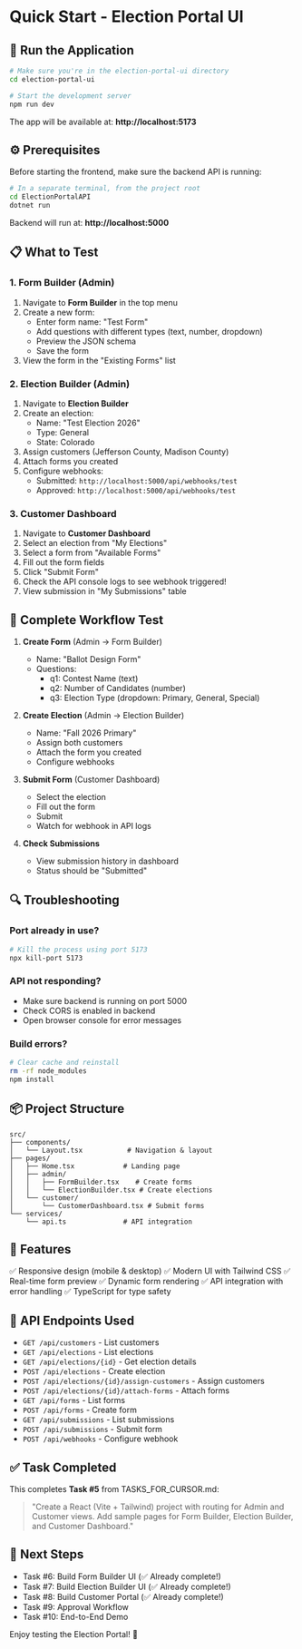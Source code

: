 # Quick Start - Election Portal UI

## 🚀 Run the Application

```bash
# Make sure you're in the election-portal-ui directory
cd election-portal-ui

# Start the development server
npm run dev
```

The app will be available at: **http://localhost:5173**

## ⚙️ Prerequisites

Before starting the frontend, make sure the backend API is running:

```bash
# In a separate terminal, from the project root
cd ElectionPortalAPI
dotnet run
```

Backend will run at: **http://localhost:5000**

## 📋 What to Test

### 1. Form Builder (Admin)
1. Navigate to **Form Builder** in the top menu
2. Create a new form:
   - Enter form name: "Test Form"
   - Add questions with different types (text, number, dropdown)
   - Preview the JSON schema
   - Save the form
3. View the form in the "Existing Forms" list

### 2. Election Builder (Admin)
1. Navigate to **Election Builder**
2. Create an election:
   - Name: "Test Election 2026"
   - Type: General
   - State: Colorado
3. Assign customers (Jefferson County, Madison County)
4. Attach forms you created
5. Configure webhooks:
   - Submitted: `http://localhost:5000/api/webhooks/test`
   - Approved: `http://localhost:5000/api/webhooks/test`

### 3. Customer Dashboard
1. Navigate to **Customer Dashboard**
2. Select an election from "My Elections"
3. Select a form from "Available Forms"
4. Fill out the form fields
5. Click "Submit Form"
6. Check the API console logs to see webhook triggered!
7. View submission in "My Submissions" table

## 🎯 Complete Workflow Test

1. **Create Form** (Admin → Form Builder)
   - Name: "Ballot Design Form"
   - Questions:
     - q1: Contest Name (text)
     - q2: Number of Candidates (number)
     - q3: Election Type (dropdown: Primary, General, Special)

2. **Create Election** (Admin → Election Builder)
   - Name: "Fall 2026 Primary"
   - Assign both customers
   - Attach the form you created
   - Configure webhooks

3. **Submit Form** (Customer Dashboard)
   - Select the election
   - Fill out the form
   - Submit
   - Watch for webhook in API logs

4. **Check Submissions**
   - View submission history in dashboard
   - Status should be "Submitted"

## 🔍 Troubleshooting

### Port already in use?
```bash
# Kill the process using port 5173
npx kill-port 5173
```

### API not responding?
- Make sure backend is running on port 5000
- Check CORS is enabled in backend
- Open browser console for error messages

### Build errors?
```bash
# Clear cache and reinstall
rm -rf node_modules
npm install
```

## 📦 Project Structure

```
src/
├── components/
│   └── Layout.tsx           # Navigation & layout
├── pages/
│   ├── Home.tsx            # Landing page
│   ├── admin/
│   │   ├── FormBuilder.tsx    # Create forms
│   │   └── ElectionBuilder.tsx # Create elections
│   └── customer/
│       └── CustomerDashboard.tsx # Submit forms
└── services/
    └── api.ts              # API integration
```

## 🎨 Features

✅ Responsive design (mobile & desktop)
✅ Modern UI with Tailwind CSS
✅ Real-time form preview
✅ Dynamic form rendering
✅ API integration with error handling
✅ TypeScript for type safety

## 🔗 API Endpoints Used

- `GET /api/customers` - List customers
- `GET /api/elections` - List elections
- `GET /api/elections/{id}` - Get election details
- `POST /api/elections` - Create election
- `POST /api/elections/{id}/assign-customers` - Assign customers
- `POST /api/elections/{id}/attach-forms` - Attach forms
- `GET /api/forms` - List forms
- `POST /api/forms` - Create form
- `GET /api/submissions` - List submissions
- `POST /api/submissions` - Submit form
- `POST /api/webhooks` - Configure webhook

## ✅ Task Completed

This completes **Task #5** from TASKS_FOR_CURSOR.md:

> "Create a React (Vite + Tailwind) project with routing for Admin and Customer views. Add sample pages for Form Builder, Election Builder, and Customer Dashboard."

## 🎯 Next Steps

- Task #6: Build Form Builder UI (✅ Already complete!)
- Task #7: Build Election Builder UI (✅ Already complete!)
- Task #8: Build Customer Portal (✅ Already complete!)
- Task #9: Approval Workflow
- Task #10: End-to-End Demo

Enjoy testing the Election Portal! 🎉

